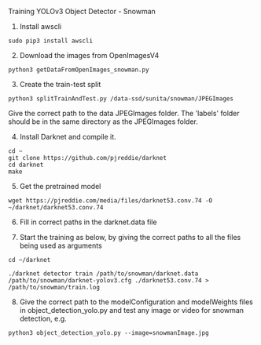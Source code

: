 Training YOLOv3 Object Detector - Snowman

1. Install awscli

`sudo pip3 install awscli` 

2. Download the images from OpenImagesV4

`python3 getDataFromOpenImages_snowman.py`

3. Create the train-test split

`python3 splitTrainAndTest.py /data-ssd/sunita/snowman/JPEGImages`

Give the correct path to the data JPEGImages folder. The 'labels' folder should be in the same directory as the JPEGImages folder.

4. Install Darknet and compile it.
```
cd ~
git clone https://github.com/pjreddie/darknet
cd darknet
make
```
5. Get the pretrained model

`wget https://pjreddie.com/media/files/darknet53.conv.74 -O ~/darknet/darknet53.conv.74`

6. Fill in correct paths in the darknet.data file

7. Start the training as below, by giving the correct paths to all the files being used as arguments

`cd ~/darknet`

`./darknet detector train /path/to/snowman/darknet.data  /path/to/snowman/darknet-yolov3.cfg ./darknet53.conv.74 > /path/to/snowman/train.log`

8. Give the correct path to the modelConfiguration and modelWeights files in object_detection_yolo.py and test any image or video for snowman detection, e.g.

`python3 object_detection_yolo.py --image=snowmanImage.jpg`

